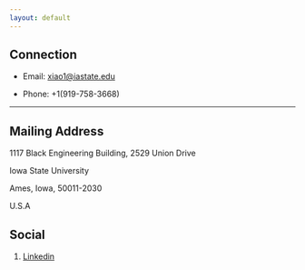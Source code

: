 ```yaml
---
layout: default
---
```


## Connection

* Email: xiao1@iastate.edu

* Phone: +1(919-758-3668)

---

## Mailing Address

 1117 Black Engineering Building, 2529 Union Drive
 
 Iowa State University
 
 Ames, Iowa, 50011-2030
 
 U.S.A

## Social

1. [Linkedin](https://www.linkedin.com/public-profile/settings?trk=d_flagship3_profile_self_view_public_profile)
